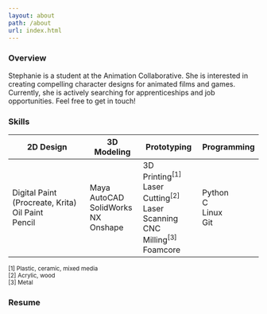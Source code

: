 ```yaml
---
layout: about
path: /about
url: index.html
---
```


### Overview
Stephanie is a student at the Animation Collaborative. She is interested in creating compelling character designs for animated films and games. Currently, she is actively searching for apprenticeships and job opportunities. Feel free to get in touch!     

### Skills
<table align="center">
  <thead>
    <tr>
      <th scope="column">2D Design</th>
      <th scope="column">3D Modeling</th>
      <th scope="column">Prototyping</th>
      <th scope="column">Programming</th>
    </tr>
  </thead>
  <tbody>
    <tr>
      <td>Digital Paint (Procreate, Krita)<br> Oil Paint<br> Pencil</td>
      <td>Maya<br> AutoCAD<br> SolidWorks<br> NX<br> Onshape</td>
      <td>3D Printing<sup>[1]</sup><br>
          Laser Cutting<sup>[2]</sup><br>
          Laser Scanning<br>
          CNC Milling<sup>[3]</sup><br>
          Foamcore</td>
      <td>Python<br> C<br> Linux<br> Git</td>
    </tr>
  </tbody>
</table>

<sup>
  [1] Plastic, ceramic, mixed media<br>
  [2] Acrylic, wood<br>
  [3] Metal
</sup>

### Resume
  <a href="/art/files/docs/ChangStephanie_PA_Resume.pdf">
  <i class="fas fa-file-download fa-4x"></i>
  </a>
